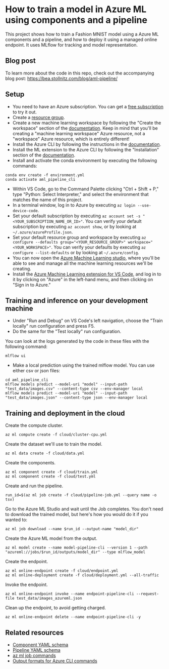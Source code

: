 # How to train a model in Azure ML using components and a pipeline

This project shows how to train a Fashion MNIST model using a Azure ML components and a pipeline, and how to deploy it using a managed online endpoint. It uses MLflow for tracking and model representation.

## Blog post

To learn more about the code in this repo, check out the accompanying blog post: https://bea.stollnitz.com/blog/aml-pipeline/

## Setup

- You need to have an Azure subscription. You can get a [free subscription](https://azure.microsoft.com/en-us/free) to try it out.
- Create a [resource group](https://docs.microsoft.com/en-us/azure/azure-resource-manager/management/manage-resource-groups-portal).
- Create a new machine learning workspace by following the "Create the workspace" section of the [documentation](https://docs.microsoft.com/en-us/azure/machine-learning/quickstart-create-resources). Keep in mind that you'll be creating a "machine learning workspace" Azure resource, not a "workspace" Azure resource, which is entirely different!
- Install the Azure CLI by following the instructions in the [documentation](https://docs.microsoft.com/en-us/cli/azure/install-azure-cli).
- Install the ML extension to the Azure CLI by following the "Installation" section of the [documentation](https://docs.microsoft.com/en-us/azure/machine-learning/how-to-configure-cli).
- Install and activate the conda environment by executing the following commands:

```
conda env create -f environment.yml
conda activate aml_pipeline_cli
```

- Within VS Code, go to the Command Palette clicking "Ctrl + Shift + P," type "Python: Select Interpreter," and select the environment that matches the name of this project.
- In a terminal window, log in to Azure by executing `az login --use-device-code`.
- Set your default subscription by executing `az account set -s "<YOUR_SUBSCRIPTION_NAME_OR_ID>"`. You can verify your default subscription by executing `az account show`, or by looking at `~/.azure/azureProfile.json`.
- Set your default resource group and workspace by executing `az configure --defaults group="<YOUR_RESOURCE_GROUP>" workspace="<YOUR_WORKSPACE>"`. You can verify your defaults by executing `az configure --list-defaults` or by looking at `~/.azure/config`.
- You can now open the [Azure Machine Learning studio](https://ml.azure.com/), where you'll be able to see and manage all the machine learning resources we'll be creating.
- Install the [Azure Machine Learning extension for VS Code](https://marketplace.visualstudio.com/items?itemName=ms-toolsai.vscode-ai), and log in to it by clicking on "Azure" in the left-hand menu, and then clicking on "Sign in to Azure."

## Training and inference on your development machine

- Under "Run and Debug" on VS Code's left navigation, choose the "Train locally" run configuration and press F5.
- Do the same for the "Test locally" run configuration.

You can look at the logs generated by the code in these files with the following command:

```
mlflow ui
```

- Make a local prediction using the trained mlflow model. You can use either csv or json files:

```
cd aml_pipeline_cli
mlflow models predict --model-uri "model" --input-path "test_data/images.csv" --content-type csv --env-manager local
mlflow models predict --model-uri "model" --input-path "test_data/images.json" --content-type json --env-manager local
```

## Training and deployment in the cloud

Create the compute cluster.

```
az ml compute create -f cloud/cluster-cpu.yml
```

Create the dataset we'll use to train the model.

```
az ml data create -f cloud/data.yml
```

Create the components.

```
az ml component create -f cloud/train.yml
az ml component create -f cloud/test.yml
```

Create and run the pipeline.

```
run_id=$(az ml job create -f cloud/pipeline-job.yml --query name -o tsv)
```

Go to the Azure ML Studio and wait until the Job completes.
You don't need to download the trained model, but here's how you would do it if you wanted to:

```
az ml job download --name $run_id --output-name "model_dir"
```

Create the Azure ML model from the output.

```
az ml model create --name model-pipeline-cli --version 1 --path "azureml://jobs/$run_id/outputs/model_dir" --type mlflow_model
```

Create the endpoint.

```
az ml online-endpoint create -f cloud/endpoint.yml
az ml online-deployment create -f cloud/deployment.yml --all-traffic
```

Invoke the endpoint.

```
az ml online-endpoint invoke --name endpoint-pipeline-cli --request-file test_data/images_azureml.json
```

Clean up the endpoint, to avoid getting charged.

```
az ml online-endpoint delete --name endpoint-pipeline-cli -y
```

## Related resources

- [Component YAML schema](https://docs.microsoft.com/en-us/azure/machine-learning/reference-yaml-component-command?WT.mc_id=aiml-42161-bstollnitz)
- [Pipeline YAML schema](https://docs.microsoft.com/en-us/azure/machine-learning/reference-yaml-job-pipeline?WT.mc_id=aiml-42161-bstollnitz)
- [az ml job commands](https://docs.microsoft.com/en-us/cli/azure/ml/job?view=azure-cli-latest#az-ml-job-create?WT.mc_id=aiml-42161-bstollnitz)
- [Output formats for Azure CLI commands](https://docs.microsoft.com/en-us/cli/azure/format-output-azure-cli?WT.mc_id=aiml-42161-bstollnitz)
